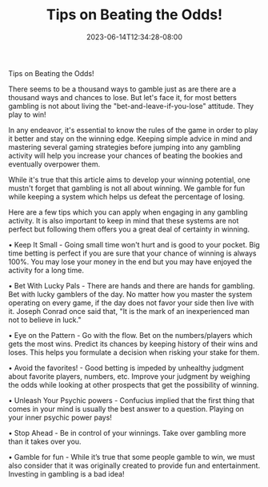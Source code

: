 ﻿---
title: "Tips on Beating the Odds!"
date: 2023-06-14T12:34:28-08:00
description: "Gambling Tips for Web Success"
featured_image: "/images/Gambling.jpg"
tags: ["Gambling"]
---

Tips on Beating the Odds!

There seems to be a thousand ways to gamble just as are there are a thousand ways and chances to lose. But let's face it, for most betters gambling is not about living the "bet-and-leave-if-you-lose" attitude. They play to win!

In any endeavor, it's essential to know the rules of the game in order to play it better and stay on the winning edge. Keeping simple advice in mind and mastering several gaming strategies before jumping into any gambling activity will help you increase your chances of beating the bookies and eventually overpower them.

While it's true that this article aims to develop your winning potential, one mustn't forget that gambling is not all about winning. We gamble for fun while keeping a system which helps us defeat the percentage of losing.

Here are a few tips which you can apply when engaging in any gambling activity. It is also important to keep in mind that these systems are not perfect but following them offers you a great deal of certainty in winning.

• Keep It Small - Going small time won't hurt and is good to your pocket. Big time betting is perfect if you are sure that your chance of winning is always 100%.  You may lose your money in the end but you may have enjoyed the activity for a long time.

• Bet With Lucky Pals - There are hands and there are hands for gambling. Bet with lucky gamblers of the day. No matter how you master the system operating on every game, if the day does not favor your side then live with it. Joseph Conrad once said that, "It is the mark of an inexperienced man not to believe in luck."

• Eye on the Pattern - Go with the flow. Bet on the numbers/players which gets the most wins. Predict its chances by keeping history of their wins and loses. This helps you formulate a decision when risking your stake for them.

• Avoid the favorites! - Good betting is impeded by unhealthy judgment about favorite players, numbers, etc. Improve your judgment by weighing the odds while looking at other prospects that get the possibility of winning.

• Unleash Your Psychic powers - Confucius implied that the first thing that comes in your mind is usually the best answer to a question. Playing on your inner psychic power pays!

• Stop Ahead - Be in control of your winnings. Take over gambling more than it takes over you.

• Gamble for fun - While it’s true that some people gamble to win, we must also consider that it was originally created to provide fun and entertainment. Investing in gambling is a bad idea!

